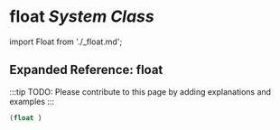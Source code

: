 # **float** *System Class*

import Float from './_float.md';

<Float />

## Expanded Reference: float

:::tip
TODO: Please contribute to this page by adding explanations and examples
:::

```lisp
(float )
```
